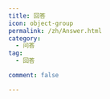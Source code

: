 ```yaml
---
title: 回答
icon: object-group
permalink: /zh/Answer.html
category:
  - 问答
tag:
  - 回答

comment: false

---
```


<VPCard
    title="为什么 unsigned int 的输出是-1呢"
    desc="慷慨解囊为学识，胜过一切闭门造车"
    logo=""
    link="/zh/Q-and-A/answer/question1"
    background="rgba(30, 180, 255, 0.3)"
    />

<VPCard
    title="为什么按步骤操作了之后，运行的时候总是会出现“生成已完成，但出现错误”？"
    desc="慷慨解囊为学识，胜过一切闭门造车"
    logo=""
    link="/zh/Q-and-A/answer/question2"
    background="rgba(30, 170, 255, 0.3)"
    />

<VPCard
    title="为什么我的输出总不对？"
    desc="慷慨解囊为学识，胜过一切闭门造车"
    logo=""
    link="/zh/Q-and-A/answer/question3"
    background="rgba(30, 160, 255, 0.3)"
    />

<VPCard
    title="为什么#include<iostream>找不到"
    desc="慷慨解囊为学识，胜过一切闭门造车"
    logo=""
    link="/zh/Q-and-A/answer/question4"
    background="rgba(30, 150, 255, 0.3)"
    />

<VPCard
    title="程序正确，洛谷提交错误"
    desc="慷慨解囊为学识，胜过一切闭门造车"
    logo=""
    link="/zh/Q-and-A/answer/question5"
    background="rgba(30, 140, 255, 0.3)"
    />

<VPCard
    title="我调试的时候发现一直卡在for循环里"
    desc="慷慨解囊为学识，胜过一切闭门造车"
    logo=""
    link="/zh/Q-and-A/answer/question6"
    background="rgba(30, 130, 255, 0.3)"
    />

<VPCard
    title="我调试的时候发现一直卡在for循环里"
    desc="慷慨解囊为学识，胜过一切闭门造车"
    logo=""
    link="/zh/Q-and-A/answer/question7"
    background="rgba(30, 120, 255, 0.3)"
    />